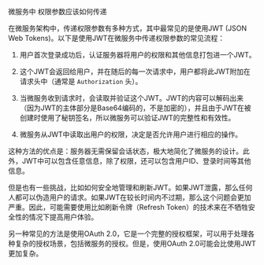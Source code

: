 微服务中 权限参数应该如何传递



在微服务架构中，传递权限参数有多种方式，其中最常见的是使用JWT (JSON Web Tokens)。以下是使用JWT在微服务中传递权限参数的常见流程：

1. 用户首次登录成功后，认证服务器将用户的权限和其他信息打包进一个JWT。

2. 这个JWT会返回给用户，并在随后的每一次请求中，用户都将此JWT附加在请求头中（通常是 `Authorization` 头）。

3. 当微服务收到请求时，会读取并验证这个JWT。JWT的内容可以解码出来（因为JWT的主体部分是Base64编码的，不是加密的），并且由于JWT在被创建时使用了秘钥签名，所以微服务可以验证JWT的完整性和有效性。

4. 微服务从JWT中读取出用户的权限，决定是否允许用户进行相应的操作。

这种方法的优点是：服务器无需保留会话状态，极大地简化了微服务的设计。此外，JWT中可以包含任意信息，除了权限，还可以包含用户ID、登录时间等其他信息。

但是也有一些挑战，比如如何安全地管理和刷新JWT。如果JWT泄露，那么任何人都可以伪造用户的请求。如果JWT在较长时间内不过期，那么这个问题会更加严重。因此，可能需要使用比如刷新令牌（Refresh Token）的技术来在不牺牲安全性的情况下提高用户体验。

另一种常见的方法是使用OAuth 2.0，它是一个完整的授权框架，可以用于处理各种复杂的授权场景，包括微服务的授权。但是，使用OAuth 2.0可能会比使用JWT更加复杂。